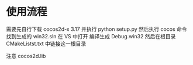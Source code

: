 # 使用流程
需要先自行下载 cocos2d-x 3.17
并执行 python setup.py
然后执行 cocos 命令
找到生成的 win32.sln
在 VS 中打开
编译生成 Debug.win32
然后在根目录 CMakeListst.txt 中链接这一根目录

注意 cocos2d.lib
